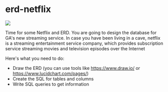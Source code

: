 # erd-netflix

![](https://media3.giphy.com/media/bjgM8gomF0snK/giphy.gif?cid=6104955e98a56f17d53ee0a851d6f16910c5973cc6cf49ea&rid=giphy.gif)

Time for some Netflix and ERD. You are going to design the database for GA's new streaming service. In case you have been living in a cave, netflix is a streaming entertainment service company, which provides subscription service streaming movies and television episodes over the Internet 

Here's what you need to do:

* Draw the ERD (you can use tools like https://www.draw.io/ or https://www.lucidchart.com/pages/)
* Create the SQL for tables and columns
* Write SQL queries to get information
